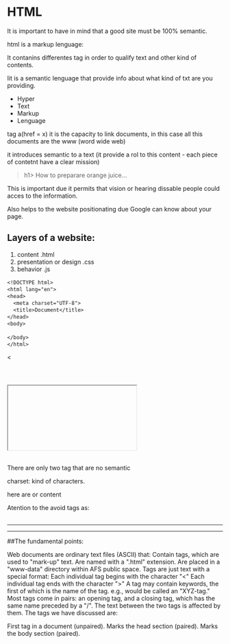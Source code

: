 # HTML


It is important to have in mind that a good site must be 100% semantic.

html is a markup lenguage:

It contanins differentes tag in order to qualify text and other kind of contents.

Iit is a semantic lenguage that provide info about what kind of txt are you providing.

* Hyper
* Text
* Markup
* Lenguage

tag a(href = x)
it is the capacity to link documents, in this case all this documents are the www (word wide web)

it introduces semantic to a text (it provide a rol to this content - each piece of contetnt have a clear mission)

>h1> How to preparare orange juice...</h1>


This is important due it permits that vision or hearing dissable people could acces to the information.

Also helps to the website positionating due Google can know about your page.

## Layers of a website: 

1. content .html
2. presentation or design .css
3. behavior .js

```
<!DOCTYPE html>
<html lang="en">
<head>
  <meta charset="UTF-8">
  <title>Document</title>
</head>
<body>
  
</body>
</html>
```


<!DOCTYPE html>

<html lang="en">
<head>
  <meta charset="UTF-8">

  <<div></div>

<section></section>
<aside></aside>
<header></header>
<article></article>
<footer></footer>
<nav></nav>
<iframe src=""></iframe>
<table></table>
<form></form>


There are only two tag that are no semantic

<div></div>
<span></span>

charset: kind of characters. 

  <title>Document</title>

</head>
<body>
  
here are or content

</body>
</html>


Atention to the avoid tags as:
<br></br>
<hr></hr>


------


##The fundamental points:

Web documents are ordinary text files (ASCII) that:
Contain tags, which are used to "mark-up" text.
Are named with a ".html" extension.
Are placed in a "www-data" directory within AFS public space.
Tags are just text with a special format:
Each individual tag begins with the character "<"
Each individual tag ends with the character ">"
A tag may contain keywords, the first of which is the name of the tag. 
e.g., <XYZ KEY=VALUE> would be called an "XYZ-tag."
Most tags come in pairs: an opening tag, and a closing tag, which has the same name preceded by a "/".
The text between the two tags is affected by them.
The tags we have discussed are:
<HTML> First tag in a document (unpaired).
<HEAD> Marks the head section (paired).
<BODY> Marks the body section (paired).
<TITLE> Title (goes in head section) (paired).
<P> Paragraph break (unpaired).
<BR> Line break (unpaired).
<HR> Horizontal rule (line) (unpaired).
<PRE> Preformatted text (paired).
<EM> Emphasis (usually italics) (paired).
<STRONG> Stronger emphasis (paired).
<B> Bold (text attribute) (paired).
<I> Italics (text attribute) (paired).
<H1> Level 1 (e.g., document) heading (paired).
<H2> Level 2 (e.g., part) heading (paired).
<H3> Level 3 (e.g., chapter) heading (paired).
<H4> Level 4 (e.g., section) heading (paired).
<H5> Level 5 (e.g., subsection) heading (paired).
<H6> Level 6 (e.g., paragraph) heading (paired).



http://html5doctor.com/downloads/h5d-sectioning-flowchart.png


Forms:
atributes:
* action =  "htp://..../php"  ===> this tis the page that recieve and works with the data
* method = "post" ==> there another method called 'get'. This method is the first one

elements permits user to introduce elements
    Description

<form>  Defines an HTML form for user input
<input> Defines an input control

1. radio
2. text
3. email
4. submit
5. password
6. checkbox
color


The <input> element is self-contained, meaning it uses only one tag and it does not wrap any other content.

[Building Forms]
(http://learn.shayhowe.com/html-css/building-forms/)

date
datetime
email
month
number
range
search
tel
time
url
week


<textarea>  Defines a multiline input control (text area)
<label> Defines a label for an <input> element
<fieldset>  Groups related elements in a form
<legend>    Defines a caption for a <fieldset> element
<select>    Defines a drop-down list
<optgroup>  Defines a group of related options in a drop-down list
<option>    Defines an option in a drop-down list
<button>    Defines a clickable button
<datalist>  Specifies a list of pre-defined options for input controls
<keygen>    Defines a key-pair generator field (for forms)
<output>    Defines the result of a calculation




html pretyfy : package control for sublime.


1. ![HTML: basic structure.](https://raw.githubusercontent.com/joseangelbarrera/html5-layouts/master/images/estructure_html_images_-01.png)
2. 
2. ![ HTML form. Atributes](https://raw.githubusercontent.com/joseangelbarrera/html5-layouts/master/images/estructure_html_images_-02.png)
3. 
3. ![ HTML form. Basic structure.](https://raw.githubusercontent.com/joseangelbarrera/html5-layouts/master/images/estructure_html_images_-03.png)
4. 
4. ![The 6 components of web forms](https://raw.githubusercontent.com/joseangelbarrera/html5-layouts/master/images/estructure_html_images_-04.png)















